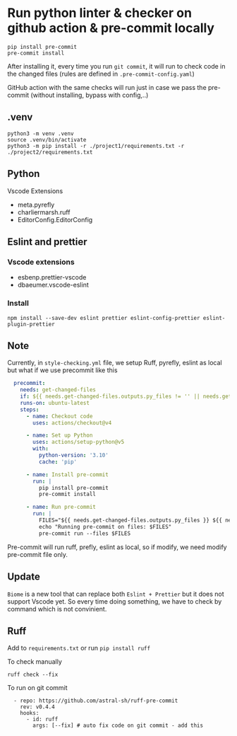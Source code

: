 # Run python linter & checker on github action & pre-commit locally

```shell
pip install pre-commit
pre-commit install
```

After installing it, every time you run `git commit`, it will run to check code in the changed files (rules are defined in `.pre-commit-config.yaml`)

GitHub action with the same checks will run just in case we pass the pre-commit (without installing, bypass with config,..)

## .venv
```shell
python3 -m venv .venv
source .venv/bin/activate
python3 -m pip install -r ./project1/requirements.txt -r ./project2/requirements.txt
```

## Python
Vscode Extensions
* meta.pyrefly
* charliermarsh.ruff
* EditorConfig.EditorConfig

## Eslint and prettier
### Vscode extensions
* esbenp.prettier-vscode
* dbaeumer.vscode-eslint

### Install
```shell
npm install --save-dev eslint prettier eslint-config-prettier eslint-plugin-prettier
```

## Note
Currently, in `style-checking.yml` file, we setup Ruff, pyrefly, eslint as local but what if we use precommit like this
```yml
  precommit:
    needs: get-changed-files
    if: ${{ needs.get-changed-files.outputs.py_files != '' || needs.get-changed-files.outputs.js_files != '' }}
    runs-on: ubuntu-latest
    steps:
      - name: Checkout code
        uses: actions/checkout@v4

      - name: Set up Python
        uses: actions/setup-python@v5
        with:
          python-version: '3.10'
          cache: 'pip'

      - name: Install pre-commit
        run: |
          pip install pre-commit
          pre-commit install

      - name: Run pre-commit
        run: |
          FILES="${{ needs.get-changed-files.outputs.py_files }} ${{ needs.get-changed-files.outputs.js_files }}"
          echo "Running pre-commit on files: $FILES"
          pre-commit run --files $FILES
```
Pre-commit will run ruff, prefly, eslint as local, so if modify, we need modify pre-commit file only.

## Update
`Biome` is a new tool that can replace both `Eslint + Prettier` but it does not support Vscode yet. So every time doing something, we have to check by command which is not convinient.

## Ruff
Add to `requirements.txt` or run `pip install ruff`

To check manually
```shell
ruff check --fix
```

To run on git commit
```shell
  - repo: https://github.com/astral-sh/ruff-pre-commit
    rev: v0.4.4
    hooks:
      - id: ruff
        args: [--fix] # auto fix code on git commit - add this
```